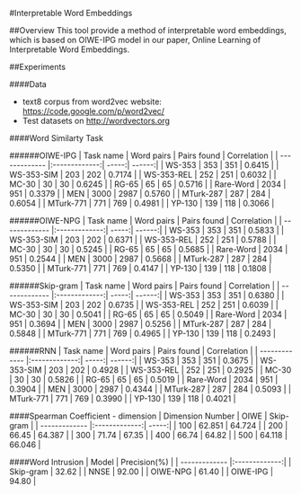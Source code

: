 #Interpretable Word Embeddings

##Overview
This tool provide a method of interpretable word embeddings, which is based on OIWE-IPG model in our paper, Online Learning of Interpretable Word Embeddings.

##Experiments

####Data
* text8 corpus from word2vec website: https://code.google.com/p/word2vec/
* Test datasets on http://wordvectors.org


####Word Similarty Task

######OIWE-IPG
| Task name     | Word pairs    | Pairs found  | Correlation |
| ------------- |:-------------:| -----:| ------:|
| WS-353        | 353 | 351 | 0.6415 |
| WS-353-SIM    | 203 | 202 | 0.7174 |
| WS-353-REL    | 252 | 251 | 0.6032 |
| MC-30         | 30 | 30 | 0.6245 |
| RG-65        | 65 | 65 | 0.5716 |
| Rare-Word        | 2034 | 951 | 0.3379 |
| MEN        | 3000 | 2987 | 0.5760 |
| MTurk-287        | 287 | 284 | 0.6054 |
| MTurk-771        | 771 | 769 | 0.4981 |
| YP-130        | 139 | 118 | 0.3066 |

######OIWE-NPG
| Task name     | Word pairs    | Pairs found  | Correlation |
| ------------- |:-------------:| -----:| ------:|
| WS-353        | 353 | 351 | 0.5833 |
| WS-353-SIM    | 203 | 202 | 0.6371 |
| WS-353-REL    | 252 | 251 | 0.5788 |
| MC-30         | 30 | 30 | 0.5245 |
| RG-65        | 65 | 65 | 0.5685 |
| Rare-Word        | 2034 | 951 | 0.2544 |
| MEN        | 3000 | 2987 | 0.5668 |
| MTurk-287        | 287 | 284 | 0.5350 |
| MTurk-771        | 771 | 769 | 0.4147 |
| YP-130        | 139 | 118 | 0.1808 |

######Skip-gram
| Task name     | Word pairs    | Pairs found  | Correlation |
| ------------- |:-------------:| -----:| ------:|
| WS-353        | 353 | 351 | 0.6380 |
| WS-353-SIM    | 203 | 202 | 0.6735 |
| WS-353-REL    | 252 | 251 | 0.6039 |
| MC-30         | 30 | 30 | 0.5041 |
| RG-65        | 65 | 65 | 0.5049 |
| Rare-Word        | 2034 | 951 | 0.3694 |
| MEN        | 3000 | 2987 | 0.5256 |
| MTurk-287        | 287 | 284 | 0.5848 |
| MTurk-771        | 771 | 769 | 0.4965 |
| YP-130        | 139 | 118 | 0.2493 |

######RNN
| Task name     | Word pairs    | Pairs found  | Correlation |
| ------------- |:-------------:| -----:| ------:|
| WS-353        | 353 | 351 | 0.3675 |
| WS-353-SIM    | 203 | 202 | 0.4928 |
| WS-353-REL    | 252 | 251 | 0.2925 |
| MC-30         | 30 | 30 | 0.5826 |
| RG-65        | 65 | 65 | 0.5019 |
| Rare-Word        | 2034 | 951 | 0.3904 |
| MEN        | 3000 | 2987 | 0.4344 |
| MTurk-287        | 287 | 284 | 0.5093 |
| MTurk-771        | 771 | 769 | 0.3990 |
| YP-130        | 139 | 118 | 0.4021 |

####Spearman Coefficient - dimension
| Dimension Number        | OIWE           | Skip-gram  |
| ------------- |:-------------:| -----:|
| 100      | 62.851 | 64.724 |
| 200      | 66.45  | 64.387 |
| 300      | 71.74  | 67.35  |
| 400      | 66.74  | 64.82  |
| 500      | 64.118 | 66.046 |

####Word Intrusion
| Model         | Precision(%)  |
| ------------- |:-------------:|
| Skip-gram     | 32.62         |
| NNSE          | 92.00         |
| OIWE-NPG      | 61.40         |
| OIWE-IPG      | 94.80         |

